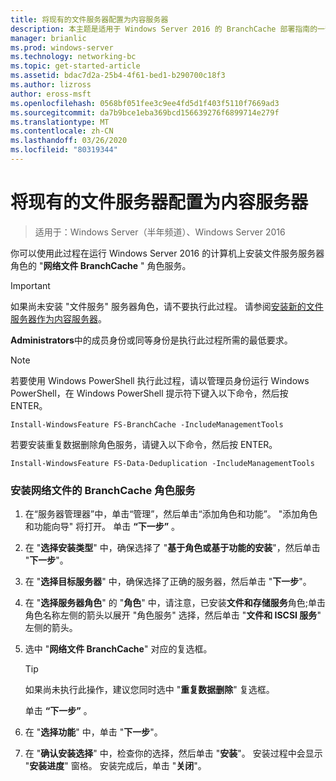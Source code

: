 ```yaml
---
title: 将现有的文件服务器配置为内容服务器
description: 本主题是适用于 Windows Server 2016 的 BranchCache 部署指南的一部分，它演示了如何在分布式和托管缓存模式下部署 BranchCache，以优化分支机构中的 WAN 带宽使用情况
manager: brianlic
ms.prod: windows-server
ms.technology: networking-bc
ms.topic: get-started-article
ms.assetid: bdac7d2a-25b4-4f61-bed1-b290700c18f3
ms.author: lizross
author: eross-msft
ms.openlocfilehash: 0568bf051fee3c9ee4fd5d1f403f5110f7669ad3
ms.sourcegitcommit: da7b9bce1eba369bcd156639276f6899714e279f
ms.translationtype: MT
ms.contentlocale: zh-CN
ms.lasthandoff: 03/26/2020
ms.locfileid: "80319344"
---
```

# <a name="configure-an-existing-file-server-as-a-content-server"></a>将现有的文件服务器配置为内容服务器

>适用于：Windows Server（半年频道）、Windows Server 2016

你可以使用此过程在运行 Windows Server 2016 的计算机上安装文件服务服务器角色的 "**网络文件 BranchCache** " 角色服务。  
  
> [!IMPORTANT]  
> 如果尚未安装 "文件服务" 服务器角色，请不要执行此过程。 请参阅[安装新的文件服务器作为内容服务器](../../branchcache/deploy/Install-a-New-File-Server-as-a-Content-Server.md)。  
  
**Administrators**中的成员身份或同等身份是执行此过程所需的最低要求。  
  
> [!NOTE]  
> 若要使用 Windows PowerShell 执行此过程，请以管理员身份运行 Windows PowerShell，在 Windows PowerShell 提示符下键入以下命令，然后按 ENTER。  
>   
> `Install-WindowsFeature FS-BranchCache -IncludeManagementTools`  
>   
> 若要安装重复数据删除角色服务，请键入以下命令，然后按 ENTER。  
>   
> `Install-WindowsFeature FS-Data-Deduplication -IncludeManagementTools`  
  
### <a name="to-install-the-branchcache-for-network-files-role-service"></a>安装网络文件的 BranchCache 角色服务  
  
1.  在“服务器管理器”中，单击“管理”，然后单击“添加角色和功能”。 "添加角色和功能向导" 将打开。 单击 **“下一步”** 。  
  
2.  在 "**选择安装类型**" 中，确保选择了 "**基于角色或基于功能的安装**"，然后单击 "**下一步**"。  
  
3.  在 "**选择目标服务器**" 中，确保选择了正确的服务器，然后单击 "**下一步**"。  
  
4.  在 "**选择服务器角色**" 的 "**角色**" 中，请注意，已安装**文件和存储服务**角色;单击角色名称左侧的箭头以展开 "角色服务" 选择，然后单击 "**文件和 ISCSI 服务**" 左侧的箭头。  
  
5.  选中 "**网络文件 BranchCache**" 对应的复选框。  
  
    > [!TIP]  
    > 如果尚未执行此操作，建议您同时选中 "**重复数据删除**" 复选框。  
  
    单击 **“下一步”** 。  
  
6.  在 "**选择功能**" 中，单击 "**下一步**"。  
  
7.  在 "**确认安装选择**" 中，检查你的选择，然后单击 "**安装**"。 安装过程中会显示 "**安装进度**" 窗格。 安装完成后，单击 "**关闭**"。  
  


